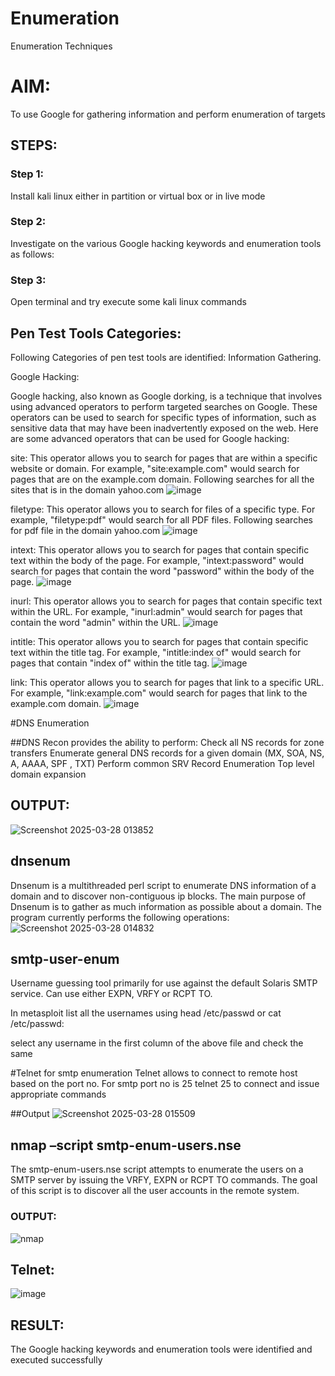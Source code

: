 # Enumeration
Enumeration Techniques

# AIM:
To use Google for gathering information and perform enumeration of targets

## STEPS:

### Step 1:

Install kali linux either in partition or virtual box or in live mode

### Step 2:

Investigate on the various Google hacking keywords and enumeration tools as follows:


### Step 3:
Open terminal and try execute some kali linux commands

## Pen Test Tools Categories:  

Following Categories of pen test tools are identified:
Information Gathering.

Google Hacking:

Google hacking, also known as Google dorking, is a technique that involves using advanced operators to perform targeted searches on Google. These operators can be used to search for specific types of information, such as sensitive data that may have been inadvertently exposed on the web. Here are some advanced operators that can be used for Google hacking:

site: This operator allows you to search for pages that are within a specific website or domain. For example, "site:example.com" would search for pages that are on the example.com domain.
Following searches for all the sites that is in the domain yahoo.com
![image](https://github.com/user-attachments/assets/58216641-c0bd-4e89-a231-99faf7dbf9fc)


filetype: This operator allows you to search for files of a specific type. For example, "filetype:pdf" would search for all PDF files.
Following searches for pdf file in the domain yahoo.com
![image](https://github.com/user-attachments/assets/c11acf58-dcdf-43cb-9ca0-3d0fa7d2d75e)



intext: This operator allows you to search for pages that contain specific text within the body of the page. For example, "intext:password" would search for pages that contain the word "password" within the body of the page.
![image](https://github.com/user-attachments/assets/1318ee9f-e08d-4f22-b885-1b74cd05ea9d)


inurl: This operator allows you to search for pages that contain specific text within the URL. For example, "inurl:admin" would search for pages that contain the word "admin" within the URL.
![image](https://github.com/user-attachments/assets/fa009f86-18d4-46a7-97e4-c1ebbd4d3529)


intitle: This operator allows you to search for pages that contain specific text within the title tag. For example, "intitle:index of" would search for pages that contain "index of" within the title tag.
![image](https://github.com/user-attachments/assets/18f3bd31-bb7b-4e8e-a342-e6139b457800)

link: This operator allows you to search for pages that link to a specific URL. For example, "link:example.com" would search for pages that link to the example.com domain.
![image](https://github.com/user-attachments/assets/eba53b47-2d97-491e-96d7-40c3447b396a)

 
#DNS Enumeration



##DNS Recon
provides the ability to perform:
Check all NS records for zone transfers
Enumerate general DNS records for a given domain (MX, SOA, NS, A, AAAA, SPF , TXT)
Perform common SRV Record Enumeration
Top level domain expansion
## OUTPUT:
![Screenshot 2025-03-28 013852](https://github.com/user-attachments/assets/06085bee-38a4-42dd-b1a3-c2b946377016)





## dnsenum
Dnsenum is a multithreaded perl script to enumerate DNS information of a domain and to discover non-contiguous ip blocks. The main purpose of Dnsenum is to gather as much information as possible about a domain. The program currently performs the following operations:
![Screenshot 2025-03-28 014832](https://github.com/user-attachments/assets/7395303d-2398-4b6f-9489-43d014f84a72)




## smtp-user-enum
Username guessing tool primarily for use against the default Solaris SMTP service. Can use either EXPN, VRFY or RCPT TO.


In metasploit list all the usernames using head /etc/passwd or cat /etc/passwd:

select any username in the first column of the above file and check the same


#Telnet for smtp enumeration
Telnet allows to connect to remote host based on the port no. For smtp port no is 25
telnet <host address> 25 to connect
and issue appropriate commands
  
 ##Output
 ![Screenshot 2025-03-28 015509](https://github.com/user-attachments/assets/4a0efa7e-c19e-4def-bb41-cde7dd1f4f37)

 
  

## nmap –script smtp-enum-users.nse <hostname>

The smtp-enum-users.nse script attempts to enumerate the users on a SMTP server by issuing the VRFY, EXPN or RCPT TO commands. The goal of this script is to discover all the user accounts in the remote system.


### OUTPUT:
![nmap](https://github.com/user-attachments/assets/0aca215f-4da5-4f26-ab2e-db4f3c35398a)



## Telnet:
![image](https://github.com/user-attachments/assets/f2461c07-7fe6-4a64-a094-0bf8799c810d)







## RESULT:
The Google hacking keywords and enumeration tools were identified and executed successfully

